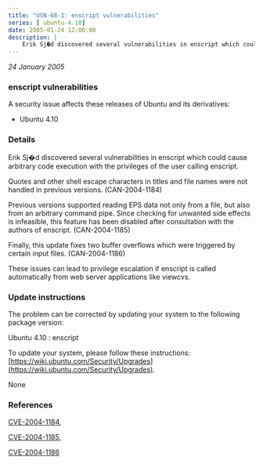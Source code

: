 ```yaml
---
title: "USN-68-1: enscript vulnerabilities"
series: [ ubuntu-4.10]
date: 2005-01-24 12:00:00
description: |
    Erik Sj�d discovered several vulnerabilities in enscript which could cause arbitrary code execution with the privileges of the user calling enscript.
--- 
```

 
 

*24 January 2005*

### enscript vulnerabilities

A security issue affects these releases of Ubuntu and its derivatives:

* Ubuntu 4.10

### Details

Erik Sj�d discovered several vulnerabilities in enscript which could cause arbitrary code execution with the privileges of the user calling enscript.

Quotes and other shell escape characters in titles and file names were not handled in previous versions. (CAN-2004-1184)

Previous versions supported reading EPS data not only from a file, but also from an arbitrary command pipe. Since checking for unwanted side effects is infeasible, this feature has been disabled after consultation with the authors of enscript. (CAN-2004-1185)

Finally, this update fixes two buffer overflows which were triggered by certain input files. (CAN-2004-1186)

These issues can lead to privilege escalation if enscript is called automatically from web server applications like viewcvs.

### Update instructions

The problem can be corrected by updating your system to the following package version:

Ubuntu 4.10
 : enscript 

To update your system, please follow these instructions: [https://wiki.ubuntu.com/Security/Upgrades](https://wiki.ubuntu.com/Security/Upgrades).

None

### References

 
 [CVE-2004-1184](http://people.ubuntu.com/~ubuntu-security/cve/CVE-2004-1184), 

 [CVE-2004-1185](http://people.ubuntu.com/~ubuntu-security/cve/CVE-2004-1185), 

 [CVE-2004-1186](http://people.ubuntu.com/~ubuntu-security/cve/CVE-2004-1186)
 


